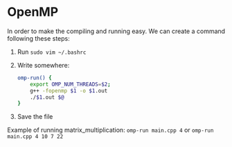 # OpenMP

In order to make the compiling and running easy. We can create a command following these steps:

1. Run `sudo vim ~/.bashrc`
2. Write somewhere: 
    
    ```bash
    omp-run() {
        export OMP_NUM_THREADS=$2;
        g++ -fopenmp $1 -o $1.out
        ./$1.out $@
    }
3. Save the file



Example of running matrix_multiplication: `omp-run main.cpp 4` or `omp-run main.cpp 4 10 7 22`
